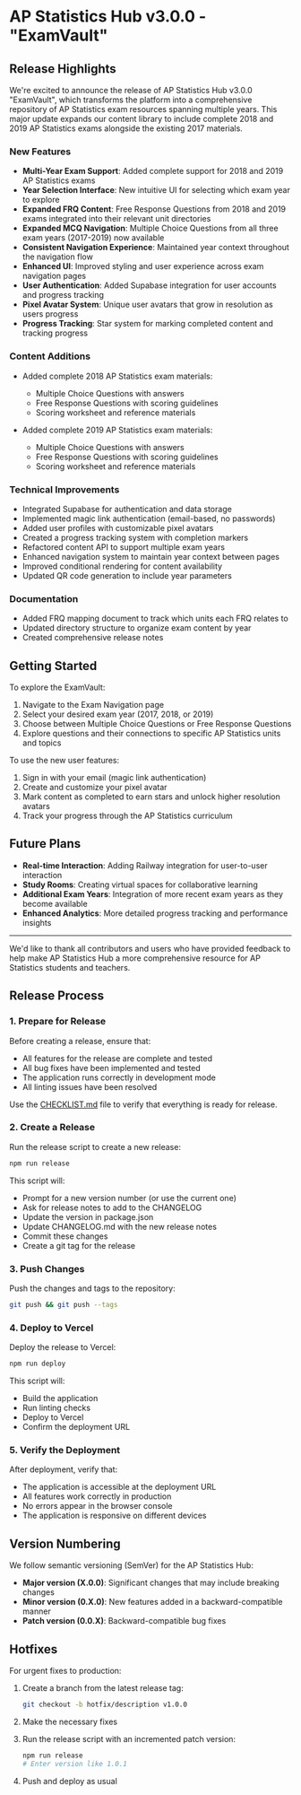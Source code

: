 # AP Statistics Hub v3.0.0 - "ExamVault"

## Release Highlights

We're excited to announce the release of AP Statistics Hub v3.0.0 "ExamVault", which transforms the platform into a comprehensive repository of AP Statistics exam resources spanning multiple years. This major update expands our content library to include complete 2018 and 2019 AP Statistics exams alongside the existing 2017 materials.

### New Features

- **Multi-Year Exam Support**: Added complete support for 2018 and 2019 AP Statistics exams
- **Year Selection Interface**: New intuitive UI for selecting which exam year to explore
- **Expanded FRQ Content**: Free Response Questions from 2018 and 2019 exams integrated into their relevant unit directories
- **Expanded MCQ Navigation**: Multiple Choice Questions from all three exam years (2017-2019) now available
- **Consistent Navigation Experience**: Maintained year context throughout the navigation flow
- **Enhanced UI**: Improved styling and user experience across exam navigation pages
- **User Authentication**: Added Supabase integration for user accounts and progress tracking
- **Pixel Avatar System**: Unique user avatars that grow in resolution as users progress
- **Progress Tracking**: Star system for marking completed content and tracking progress

### Content Additions

- Added complete 2018 AP Statistics exam materials:
  - Multiple Choice Questions with answers
  - Free Response Questions with scoring guidelines
  - Scoring worksheet and reference materials

- Added complete 2019 AP Statistics exam materials:
  - Multiple Choice Questions with answers
  - Free Response Questions with scoring guidelines
  - Scoring worksheet and reference materials

### Technical Improvements

- Integrated Supabase for authentication and data storage
- Implemented magic link authentication (email-based, no passwords)
- Added user profiles with customizable pixel avatars
- Created a progress tracking system with completion markers
- Refactored content API to support multiple exam years
- Enhanced navigation system to maintain year context between pages
- Improved conditional rendering for content availability
- Updated QR code generation to include year parameters

### Documentation

- Added FRQ mapping document to track which units each FRQ relates to
- Updated directory structure to organize exam content by year
- Created comprehensive release notes

## Getting Started

To explore the ExamVault:

1. Navigate to the Exam Navigation page
2. Select your desired exam year (2017, 2018, or 2019)
3. Choose between Multiple Choice Questions or Free Response Questions
4. Explore questions and their connections to specific AP Statistics units and topics

To use the new user features:

1. Sign in with your email (magic link authentication)
2. Create and customize your pixel avatar
3. Mark content as completed to earn stars and unlock higher resolution avatars
4. Track your progress through the AP Statistics curriculum

## Future Plans

- **Real-time Interaction**: Adding Railway integration for user-to-user interaction
- **Study Rooms**: Creating virtual spaces for collaborative learning
- **Additional Exam Years**: Integration of more recent exam years as they become available
- **Enhanced Analytics**: More detailed progress tracking and performance insights

---

We'd like to thank all contributors and users who have provided feedback to help make AP Statistics Hub a more comprehensive resource for AP Statistics students and teachers.

## Release Process

### 1. Prepare for Release

Before creating a release, ensure that:

- All features for the release are complete and tested
- All bug fixes have been implemented and tested
- The application runs correctly in development mode
- All linting issues have been resolved

Use the [CHECKLIST.md](CHECKLIST.md) file to verify that everything is ready for release.

### 2. Create a Release

Run the release script to create a new release:

```bash
npm run release
```

This script will:
- Prompt for a new version number (or use the current one)
- Ask for release notes to add to the CHANGELOG
- Update the version in package.json
- Update CHANGELOG.md with the new release notes
- Commit these changes
- Create a git tag for the release

### 3. Push Changes

Push the changes and tags to the repository:

```bash
git push && git push --tags
```

### 4. Deploy to Vercel

Deploy the release to Vercel:

```bash
npm run deploy
```

This script will:
- Build the application
- Run linting checks
- Deploy to Vercel
- Confirm the deployment URL

### 5. Verify the Deployment

After deployment, verify that:

- The application is accessible at the deployment URL
- All features work correctly in production
- No errors appear in the browser console
- The application is responsive on different devices

## Version Numbering

We follow semantic versioning (SemVer) for the AP Statistics Hub:

- **Major version (X.0.0)**: Significant changes that may include breaking changes
- **Minor version (0.X.0)**: New features added in a backward-compatible manner
- **Patch version (0.0.X)**: Backward-compatible bug fixes

## Hotfixes

For urgent fixes to production:

1. Create a branch from the latest release tag:
   ```bash
   git checkout -b hotfix/description v1.0.0
   ```

2. Make the necessary fixes

3. Run the release script with an incremented patch version:
   ```bash
   npm run release
   # Enter version like 1.0.1
   ```

4. Push and deploy as usual 
